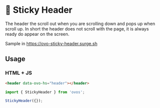 # 🥚 Sticky Header

The header the scroll out when you are scrolling down and pops up when scroll up. In short the header does not scroll with the page, it is always ready do appear on the screen.

Sample in https://ovo-sticky-header.surge.sh

## Usage

### HTML + JS

```html
<header data-ovo-hs="header"></header>
```

```js
import { StickyHeader } from 'ovos';

StickyHeader({});
```